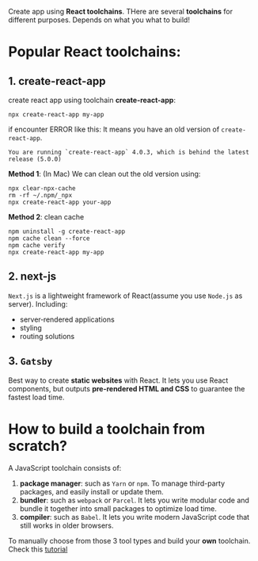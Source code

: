 Create app using **React toolchains**. THere are several **toolchains** for different purposes. Depends on what you what to build!

# Popular **React toolchains**:

## 1. create-react-app

create react app using toolchain **create-react-app**:

```shell
npx create-react-app my-app
```

if encounter ERROR like this: It means you have an old version of `create-react-app`.

```shell
You are running `create-react-app` 4.0.3, which is behind the latest release (5.0.0)
```

**Method 1**: (In Mac) We can clean out the old version using:

```shell
npx clear-npx-cache
rm -rf ~/.npm/_npx
npx create-react-app your-app
```

**Method 2**: clean cache

```shell
npm uninstall -g create-react-app
npm cache clean --force
npm cache verify
npx create-react-app my-app
```

## 2. next-js

`Next.js` is a lightweight framework of React(assume you use `Node.js` as server). Including:

- server‑rendered applications
- styling
- routing solutions

## 3. `Gatsby`

Best way to create **static websites** with React. It lets you use React components, but outputs **pre-rendered HTML and CSS** to guarantee the fastest load time.

# How to build a **toolchain** from scratch?

A JavaScript toolchain consists of:

1. **package manager**: such as `Yarn` or `npm`. To manage third-party packages, and easily install or update them.
2. **bundler**: such as `webpack` or `Parcel`. It lets you write modular code and bundle it together into small packages to optimize load time.
3. **compiler**: such as `Babel`. It lets you write modern JavaScript code that still works in older browsers.

To manually choose from those 3 tool types and build your **own** toolchain. Check this [tutorial](https://medium.com/@JedaiSaboteur/creating-a-react-app-from-scratch-f3c693b84658)
